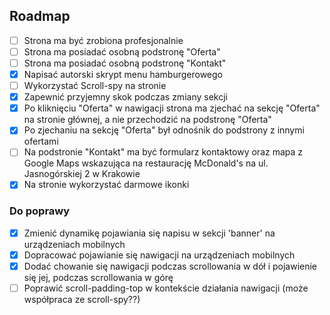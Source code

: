 ## Roadmap

-   [ ] Strona ma być zrobiona profesjonalnie
-   [ ] Strona ma posiadać osobną podstronę "Oferta"
-   [ ] Strona ma posiadać osobną podstronę "Kontakt"
-   [x] Napisać autorski skrypt menu hamburgerowego
-   [ ] Wykorzystać Scroll-spy na stronie
-   [x] Zapewnić przyjemny skok podczas zmiany sekcji
-   [x] Po kliknięciu "Oferta" w nawigacji strona ma zjechać na sekcję "Oferta" na stronie głównej, a nie przechodzić na podstronę "Oferta"
-   [x] Po zjechaniu na sekcję "Oferta" był odnośnik do podstrony z innymi ofertami
-   [ ] Na podstronie "Kontakt" ma być formularz kontaktowy oraz mapa z Google Maps wskazująca na restaurację McDonald's na ul. Jasnogórskiej 2 w Krakowie
-   [x] Na stronie wykorzystać darmowe ikonki

### Do poprawy

-   [x] Zmienić dynamikę pojawiania się napisu w sekcji 'banner' na urządzeniach mobilnych
-   [x] Dopracować pojawianie się nawigacji na urządzeniach mobilnych
-   [x] Dodać chowanie się nawigacji podczas scrollowania w dół i pojawienie się jej, podczas scrollowania w górę
-   [ ] Poprawić scroll-padding-top w kontekście działania nawigacji (może współpraca ze scroll-spy??)
